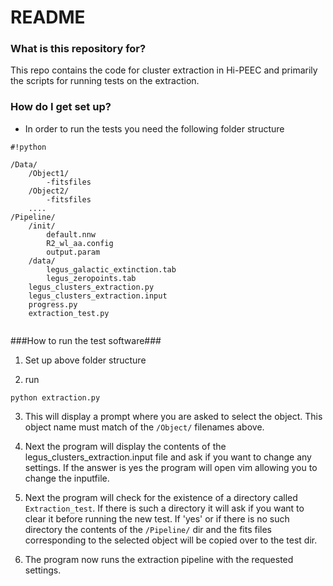 # README #


### What is this repository for? ###
This repo contains the code for cluster extraction in Hi-PEEC and primarily the scripts for running tests on the extraction.

### How do I get set up? ###

* In order to run the tests you need the following folder structure
```
#!python

/Data/
    /Object1/
        -fitsfiles
    /Object2/
        -fitsfiles
    ....
/Pipeline/
    /init/
        default.nnw
        R2_wl_aa.config
        output.param
    /data/
        legus_galactic_extinction.tab
        legus_zeropoints.tab
    legus_clusters_extraction.py
    legus_clusters_extraction.input
    progress.py
    extraction_test.py
    
```
###How to run the test software###
1. Set up above folder structure

2. run 
```
python extraction.py
```
3. This will display a prompt where you are asked to select the object. This object name must match of the  ```/Object/``` filenames above.

4. Next the program will display the contents of the legus_clusters_extraction.input file and ask if you want to change any settings. If the answer is yes the program will open vim allowing you to change the inputfile.

5. Next the program will check for the existence of a directory called ```Extraction_test```. If there is such a directory it will ask if you want to clear it before running the new test. If 'yes' or if there is no such directory the contents of the ```/Pipeline/``` dir and the fits files corresponding to the selected object will be copied over to the test dir.

6. The program now runs the extraction pipeline with the requested settings.